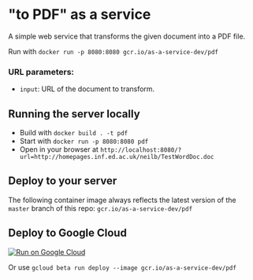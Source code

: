 # "to PDF" as a service

A simple web service that transforms the given document into a PDF file. 

Run with `docker run -p 8080:8080 gcr.io/as-a-service-dev/pdf`

### URL parameters:

* `input`: URL of the document to transform.

## Running the server locally

* Build with `docker build . -t pdf`
* Start with `docker run -p 8080:8080 pdf`
* Open in your browser at `http://localhost:8080/?url=http://homepages.inf.ed.ac.uk/neilb/TestWordDoc.doc`

## Deploy to your server

The following container image always reflects the latest version of the `master` branch of this repo: `gcr.io/as-a-service-dev/pdf`

## Deploy to Google Cloud

[![Run on Google Cloud](https://storage.googleapis.com/cloudrun/button.png)](https://console.cloud.google.com/cloudshell/editor?shellonly=true&cloudshellboostmode=true&cloudshell_image=gcr.io/cloudrun/button&cloudshell_git_repo=https://github.com/as-a-service/pdf.git)

Or use `gcloud beta run deploy --image gcr.io/as-a-service-dev/pdf`
